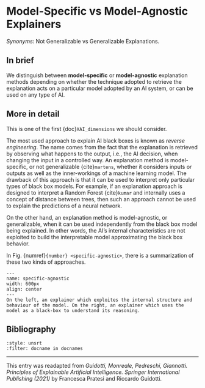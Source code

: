 # Model-Specific vs Model-Agnostic Explainers

*Synonyms*: Not Generalizable vs Generalizable Explanations.

## In brief
We distinguish between **model-specific** or **model-agnostic** explanation methods depending on whether the technique adopted to retrieve the explanation acts on a particular model adopted by an AI system, or can be used on any type of AI. 

## More in detail

This is one of the first {doc}`XAI_dimensions` we should consider.

The most used approach to explain AI black boxes is known as *reverse engineering*. The name comes from the fact that the explanation is retrieved by observing what happens to the output, i.e., the AI decision, when changing the input in a controlled way. An explanation method is model-specific, or not generalizable {cite}`martens`, 
whether it considers inputs or outputs as well as the inner-workings of a machine learning model.
The drawback of this approach is that it can be used to interpret only particular types of black box models. For example, if an explanation approach is designed to interpret a Random Forest {cite}`kumar` and internally uses a concept of distance between trees, then such an approach cannot be used to explain the predictions of a neural network.

On the other hand, an explanation method is model-agnostic, or generalizable, when it can be used independently from the black box model being explained. In other words, the AI’s internal characteristics are not exploited to build the interpretable model approximating the black box behavior.


In Fig. {numref}`{number} <specific-agnostic>`, there is a summarization of these two kinds of approaches.

```{figure} ./TAILOR-modelspecific&agnostic.png
---
name: specific-agnostic
width: 600px
align: center
---
On the left, an explainer which exploites the internal structure and behaviour of the model. On the right, an explainer which uses the model as a black-box to understand its reasoning.
```




<!--- @misc{explainer,
 author={Spinner, Thilo and Schlegel, Udo and Sch ̈afer, Hanna and El-Assady, Mennatallah},
https://explainer.ai/
-->

## Bibliography

```{bibliography}
:style: unsrt
:filter: docname in docnames
```

---

This entry was readapted from *Guidotti, Monreale, Pedreschi, Giannotti. Principles of Explainable Artificial Intelligence. Springer International Publishing (2021)* by Francesca Pratesi and Riccardo Guidotti.
